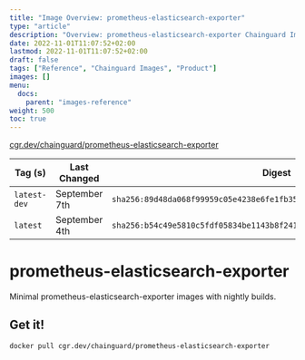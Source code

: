 ```yaml
---
title: "Image Overview: prometheus-elasticsearch-exporter"
type: "article"
description: "Overview: prometheus-elasticsearch-exporter Chainguard Image"
date: 2022-11-01T11:07:52+02:00
lastmod: 2022-11-01T11:07:52+02:00
draft: false
tags: ["Reference", "Chainguard Images", "Product"]
images: []
menu:
  docs:
    parent: "images-reference"
weight: 500
toc: true
---
```


[cgr.dev/chainguard/prometheus-elasticsearch-exporter](https://github.com/chainguard-images/images/tree/main/images/prometheus-elasticsearch-exporter)

| Tag (s)       | Last Changed  | Digest                                                                    |
|---------------|---------------|---------------------------------------------------------------------------|
|  `latest-dev` | September 7th | `sha256:89d48da068f99959c05e4238e6fe1fb352c34fe4a213499f0d6dada4547df527` |
|  `latest`     | September 4th | `sha256:b54c49e5810c5fdf05834be1143b8f241caf6246da40f195fd4870935cb639c3` |

# prometheus-elasticsearch-exporter

Minimal prometheus-elasticsearch-exporter images with nightly builds.

## Get it!

```shell
docker pull cgr.dev/chainguard/prometheus-elasticsearch-exporter
```
